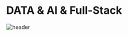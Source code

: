 # DATA & AI & Full-Stack
<!-- https://happybplus.tistory.com/913 -->

![header](https://capsule-render.vercel.app/api?type=slice&theme=cobalt&height=300&section=header&text=DATA%20AI%20Full-Stack&desc=kangspa&fontSize=90)

<!--
**kangspa/kangspa** is a ✨ _special_ ✨ repository because its `README.md` (this file) appears on your GitHub profile.

Here are some ideas to get you started:

- 🔭 I’m currently working on ...
- 🌱 I’m currently learning ...
- 👯 I’m looking to collaborate on ...
- 🤔 I’m looking for help with ...
- 💬 Ask me about ...
- 📫 How to reach me: ...
- 😄 Pronouns: ...
- ⚡ Fun fact: ...
-->
